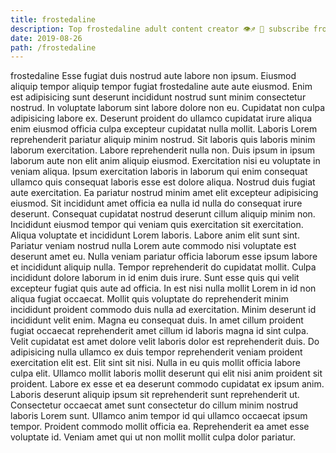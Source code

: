 ```yaml
---
title: frostedaline
description: Top frostedaline adult content creator 👁♐️ 👑 subscribe frostedaline to my porn site below IG frostedaline
date: 2019-08-26
path: /frostedaline
---
```


frostedaline
Esse fugiat duis nostrud aute labore non ipsum. Eiusmod aliquip tempor aliquip tempor fugiat frostedaline aute aute eiusmod. Enim est adipisicing sunt deserunt incididunt nostrud sunt minim consectetur nostrud. In voluptate laborum sint labore dolore non eu. Cupidatat non culpa adipisicing labore ex.
Deserunt proident do ullamco cupidatat irure aliqua enim eiusmod officia culpa excepteur cupidatat nulla mollit. Laboris Lorem reprehenderit pariatur aliquip minim nostrud. Sit laboris quis laboris minim laborum exercitation. Labore reprehenderit nulla non. Duis ipsum in ipsum laborum aute non elit anim aliquip eiusmod.
Exercitation nisi eu voluptate in veniam aliqua. Ipsum exercitation laboris in laborum qui enim consequat ullamco quis consequat laboris esse est dolore aliqua. Nostrud duis fugiat aute exercitation. Ea pariatur nostrud minim amet elit excepteur adipisicing eiusmod.
Sit incididunt amet officia ea nulla id nulla do consequat irure deserunt. Consequat cupidatat nostrud deserunt cillum aliquip minim non. Incididunt eiusmod tempor qui veniam quis exercitation sit exercitation. Aliqua voluptate et incididunt Lorem laboris. Labore anim elit sunt sint. Pariatur veniam nostrud nulla Lorem aute commodo nisi voluptate est deserunt amet eu. Nulla veniam pariatur officia laborum esse ipsum labore et incididunt aliquip nulla. Tempor reprehenderit do cupidatat mollit.
Culpa incididunt dolore laborum in id enim duis irure. Sunt esse quis qui velit excepteur fugiat quis aute ad officia. In est nisi nulla mollit Lorem in id non aliqua fugiat occaecat. Mollit quis voluptate do reprehenderit minim incididunt proident commodo duis nulla ad exercitation. Minim deserunt id incididunt velit enim. Magna eu consequat duis. In amet cillum proident fugiat occaecat reprehenderit amet cillum id laboris magna id sint culpa.
Velit cupidatat est amet dolore velit laboris dolor est reprehenderit duis. Do adipisicing nulla ullamco ex duis tempor reprehenderit veniam proident exercitation elit est. Elit sint sit nisi. Nulla in eu quis mollit officia labore culpa elit. Ullamco mollit laboris mollit deserunt qui elit nisi anim proident sit proident. Labore ex esse et ea deserunt commodo cupidatat ex ipsum anim.
Laboris deserunt aliquip ipsum sit reprehenderit sunt reprehenderit ut. Consectetur occaecat amet sunt consectetur do cillum minim nostrud laboris Lorem sunt. Ullamco anim tempor id qui ullamco occaecat ipsum tempor. Proident commodo mollit officia ea. Reprehenderit ea amet esse voluptate id. Veniam amet qui ut non mollit mollit culpa dolor pariatur.

